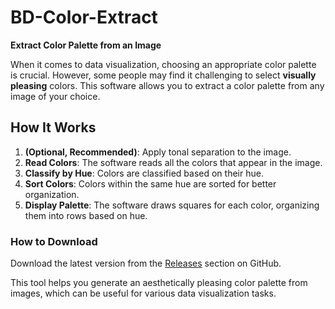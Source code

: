 # BD-Color-Extract
**Extract Color Palette from an Image**

When it comes to data visualization, choosing an appropriate color palette is crucial. However, some people may find it challenging to select **visually pleasing** colors. This software allows you to extract a color palette from any image of your choice.

## How It Works

1. **(Optional, Recommended)**: Apply tonal separation to the image.
2. **Read Colors**: The software reads all the colors that appear in the image.
3. **Classify by Hue**: Colors are classified based on their hue.
4. **Sort Colors**: Colors within the same hue are sorted for better organization.
5. **Display Palette**: The software draws squares for each color, organizing them into rows based on hue.

### How to Download
Download the latest version from the [Releases](https://github.com/your-username/your-repo/releases) section on GitHub.

This tool helps you generate an aesthetically pleasing color palette from images, which can be useful for various data visualization tasks.
